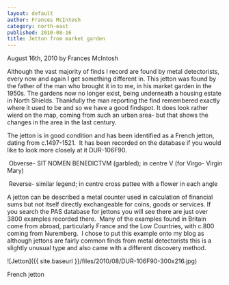 ```yaml
---
layout: default
author: Frances McIntosh
category: north-east
published: 2010-08-16
title: Jetton from market garden
---
```



August 16th, 2010 by Frances McIntosh

Although the vast majority of finds I record are found by metal detectorists, every now and again I get something different in. This jetton was found by the father of the man who brought it in to me, in his market garden in the 1950s. The gardens now no longer exist, being underneath a housing estate in North Shields. Thankfully the man reporting the find remembered exactly where it used to be and so we have a good findspot. It does look rather wierd on the map, coming from such an urban area- but that shows the changes in the area in the last century.

The jetton is in good condition and has been identified as a French jetton, dating from c.1497-1521.  It has been recorded on the database if you would like to look more closely at it DUR-106F90.

 Obverse- SIT NOMEN BENEDICTVM (garbled); in centre V (for Virgo- Virgin Mary)

 Reverse- similar legend; in centre cross pattee with a flower in each angle

A jetton can be described a metal counter used in calculation of financial sums but not itself directly exchangeable for coins, goods or services. If you search the PAS database for jettons you will see there are just over 3800 examples recorded there.  Many of the examples found in Britain come from abroad, particularly France and the Low Countries, with c.800 coming from Nuremberg.  I chose to put this example onto my blog as although jettons are fairly common finds from metal detectorists this is a slightly unusual type and also came with a different discovery method.

![Jetton]({{ site.baseurl }}/files/2010/08/DUR-106F90-300x216.jpg)

French jetton
